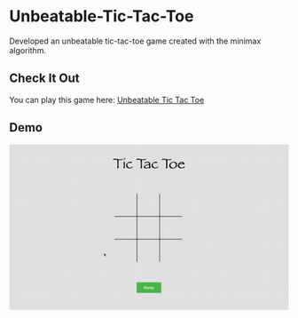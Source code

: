 # Unbeatable-Tic-Tac-Toe
Developed an unbeatable tic-tac-toe game created with the minimax algorithm.

## Check It Out
You can play this game here: [Unbeatable Tic Tac Toe](https://anjalig21.github.io/Unbeatable-Tic-Tac-Toe/)

## Demo 
![](tic-tac-toe.gif)
